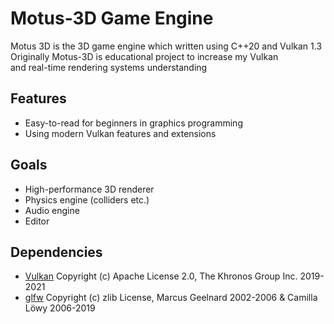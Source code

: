 # Motus-3D Game Engine
Motus 3D is the 3D game engine which written using C++20 and Vulkan 1.3
Originally Motus-3D is educational project to increase my Vulkan  
and real-time rendering systems understanding

## Features
* Easy-to-read for beginners in graphics programming
* Using modern Vulkan features and extensions

## Goals
* High-performance 3D renderer
* Physics engine (colliders etc.)
* Audio engine
* Editor

## Dependencies
* [Vulkan](https://github.com/KhronosGroup/Vulkan-Headers/blob/master/LICENSE.txt) Copyright (c) Apache License 2.0, The Khronos Group Inc. 2019-2021
* [glfw](https://github.com/glfw/glfw/blob/master/LICENSE.md) Copyright (c) zlib License, Marcus Geelnard 2002-2006 & Camilla Löwy 2006-2019